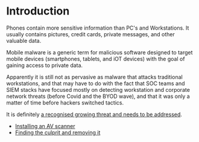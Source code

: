 # Introduction

Phones contain more sensitive information than PC's and Workstations. It usually contains pictures, credit cards, private messages, and other valuable data. 

Mobile malware is a generic term for malicious software designed to target mobile devices (smartphones, tablets, and iOT devices) with the goal of gaining access to private data.

Apparently it is still not as pervasive as malware that attacks traditional workstations, and that may have to do with the fact that SOC teams and SIEM stacks have focused mostly on detecting workstation and corporate network threats (before Covid and the BYOD wave), and that it was only a matter of time before hackers switched tactics.

It is definitely [a recognised growing threat and needs to be addressed](https://pap.tymyrddin.dev/docs/notes/readme).

* [Installing an AV scanner](scanner.md)
* [Finding the culprit and removing it](clean-machine.md)


